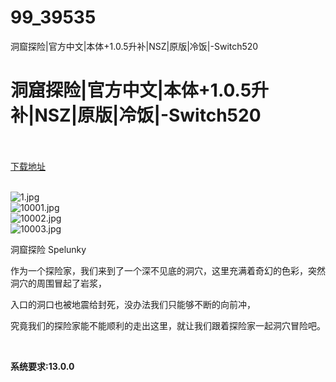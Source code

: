 # 99_39535
洞窟探险|官方中文|本体+1.0.5升补|NSZ|原版|冷饭|-Switch520
# 洞窟探险|官方中文|本体+1.0.5升补|NSZ|原版|冷饭|-Switch520
 <br/></br>
[下载地址](https://www.switch520.cc/article/39535 "下载地址")
<br/></br>

<p><img title="1.jpg" src="https://www.switch520.cc/muke_img/2022_08_04_7876b08ee9ca5.jpg" alt="1.jpg"><br>
<img title="10001.jpg" src="https://www.switch520.cc/muke_img/2022_08_04_036b19f004aa8.jpg" alt="10001.jpg"><br>
<img title="10002.jpg" src="https://www.switch520.cc/muke_img/2022_08_04_99c3ddde131ff.jpg" alt="10002.jpg"><br>
<img title="10003.jpg" src="https://www.switch520.cc/muke_img/2022_08_04_0ad35c2a88c56.jpg" alt="10003.jpg"></p>
<p>洞窟探险 Spelunky</p>
<p>作为一个探险家，我们来到了一个深不见底的洞穴，这里充满着奇幻的色彩，突然洞穴的周围冒起了岩浆，</p>
<p>入口的洞口也被地震给封死，没办法我们只能够不断的向前冲，</p>
<p>究竟我们的探险家能不能顺利的走出这里，就让我们跟着探险家一起洞穴冒险吧。</p>
<p>&nbsp;</p>
<p><strong>系统要求:13.0.0</strong></p>


